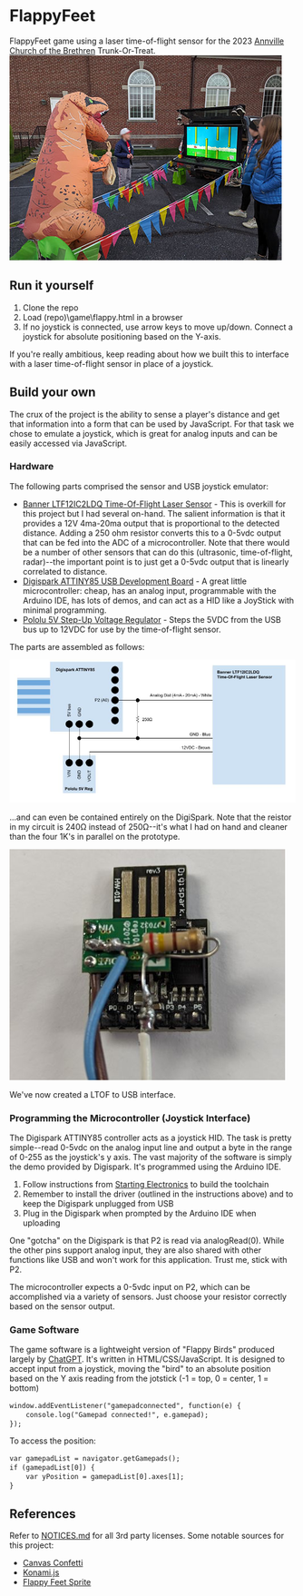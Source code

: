 # FlappyFeet
FlappyFeet game using a laser time-of-flight sensor for the 2023 [Annville Church of the Brethren](https://www.annvillecob.org) Trunk-Or-Treat.
![Trunk-Or-Treat](Documentation/Trunk-Or-Treat%20Photo.jpg)

## Run it yourself
1) Clone the repo
2) Load (repo)\game\flappy.html in a browser
3) If no joystick is connected, use arrow keys to move up/down.  Connect a joystick for absolute positioning based on the Y-axis.

If you're really ambitious, keep reading about how we built this to interface with a laser time-of-flight sensor in place of a joystick.

## Build your own
The crux of the project is the ability to sense a player's distance and get that information into a form that can be used by JavaScript.  For that task we chose to emulate a joystick, which is great for analog inputs and can be easily accessed via JavaScript.

### Hardware
The following parts comprised the sensor and USB joystick emulator:

- [Banner LTF12IC2LDQ Time-Of-Flight Laser Sensor](https://www.bannerengineering.com/us/en/products/part.94849.html) - This is overkill for this project but I had several on-hand.  The salient information is that it provides a 12V 4ma-20ma output that is proportional to the detected distance.  Adding a 250 ohm resistor converts this to a 0-5vdc output that can be fed into the ADC of a microcontroller.  Note that there would be a number of other sensors that can do this (ultrasonic, time-of-flight, radar)--the important point is to just get a 0-5vdc output that is linearly correlated to distance.
- [Digispark ATTINY85 USB Development Board](http://digistump.com/products/1) - A great little microcontroller: cheap, has an analog input, programmable with the Arduino IDE, has lots of demos, and can act as a HID like a JoyStick with minimal programming.
- [Pololu 5V Step-Up Voltage Regulator](https://www.pololu.com/product/2562) - Steps the 5VDC from the USB bus up to 12VDC for use by the time-of-flight sensor.

The parts are assembled as follows:

![Joystick / LTOF Interface](Documentation/LTOF%20Joystick%20Interface.jpg)

...and can even be contained entirely on the DigiSpark.  Note that the reistor in my circuit is 240Ω instead of 250Ω--it's what I had on hand and cleaner than the four 1K's in parallel on the prototype.


![Assembled PCB](Documentation/Assembled%20PCB.jpg)

We've now created a LTOF to USB interface.

### Programming the Microcontroller (Joystick Interface)
The Digispark ATTINY85 controller acts as a joystick HID.  The task is pretty simple--read 0-5vdc on the analog input line and output a byte in the range of 0-255 as the joystick's y axis.  The vast majority of the software is simply the demo provided by Digispark.  It's programmed using the Arduino IDE.

1) Follow instructions from [Starting Electronics](https://startingelectronics.org/tutorials/arduino/digispark/digispark-windows-setup/) to build the toolchain
2) Remember to install the driver (outlined in the instructions above) and to keep the Digispark unplugged from USB
3) Plug in the Digispark when prompted by the Arduino IDE when uploading

One "gotcha" on the Digispark is that P2 is read via analogRead(0).  While the other pins support analog input, they are also shared with other functions like USB and won't work for this application.  Trust me, stick with P2.

The microcontroller expects a 0-5vdc input on P2, which can be accomplished via a variety of sensors.  Just choose your resistor correctly based on the sensor output.

### Game Software
The game software is a lightweight version of "Flappy Birds" produced largely by [ChatGPT](https://chat.openai.com/).  It's written in HTML/CSS/JavaScript.  It is designed to accept input from a joystick, moving the "bird" to an absolute position based on the Y axis reading from the jotstick (-1 = top, 0 = center, 1 = bottom)

```
window.addEventListener("gamepadconnected", function(e) {
    console.log("Gamepad connected!", e.gamepad);    
});
```
To access the position:
```
var gamepadList = navigator.getGamepads();
if (gamepadList[0]) {			        
    var yPosition = gamepadList[0].axes[1];
}
```

## References
Refer to [NOTICES.md](NOTICES.md) for all 3rd party licenses.  Some notable sources for this project:
- [Canvas Confetti](https://www.npmjs.com/package/canvas-confetti)
- [Konami.js](https://konamijs.mand.is/)
- [Flappy Feet Sprite](https://www.spriters-resource.com/fullview/59894/)
